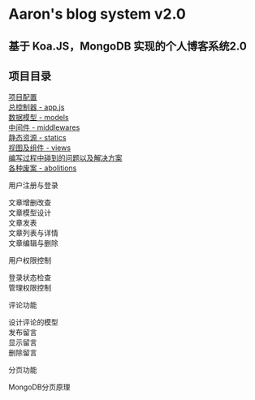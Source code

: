 # Aaron's blog system v2.0

## 基于 Koa.JS，MongoDB 实现的个人博客系统2.0

## 项目目录

[项目配置]()  
[总控制器 - app.js]()  
[数据模型 - models]()  
[中间件 - middlewares]()  
[静态资源 - statics]()  
[视图及组件 - views]()  
[编写过程中碰到的问题以及解决方案]()  
[各种废案 - abolitions]()  

用户注册与登录  

文章增删改查  
文章模型设计  
文章发表  
文章列表与详情  
文章编辑与删除  
  
用户权限控制  

登录状态检查  
管理权限控制  
  
评论功能  

设计评论的模型  
发布留言  
显示留言  
删除留言  

分页功能  

MongoDB分页原理  
